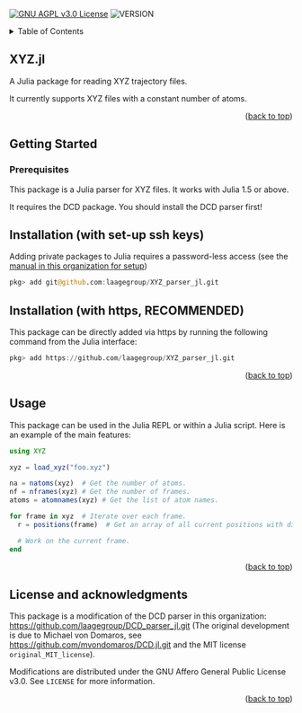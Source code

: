 <div id="top"></div>

<!-- PROJECT SHIELDS -->

[![GNU AGPL v3.0 License][license-shield]][license-url]
![VERSION](https://img.shields.io/badge/version-0.1.2-blue)

<!-- TABLE OF CONTENTS -->

<details>
  <summary>Table of Contents</summary>
  <ol>
    <li>
      <a href="#about">XYZ.jl</a>
    </li>
    <li>
      <a href="#getting-started">Getting Started</a>
      <ul>
        <li><a href="#prerequisites">Prerequisites</a></li>
        <li><a href="#installation">Installation</a></li>
      </ul>
    </li>
    <li><a href="#usage">Usage</a></li>
    <li><a href="#acknowledgments">License and acknowledgments</a></li>
  </ol>
</details>

<!-- ABOUT THE PROJECT -->
<div id="about"></div>

## XYZ.jl

A Julia package for reading XYZ trajectory files.

It currently supports XYZ files with a constant number of atoms.

<p align="right">(<a href="#top">back to top</a>)</p>

<div id="getting-started"></div>

## Getting Started

<div id="prerequisites"></div>

### Prerequisites

This package is a Julia parser for XYZ files. It works with Julia 1.5 or above.

It requires the DCD package. You should install the DCD parser first!

<div id="installation"></div>

## Installation (with set-up ssh keys)

Adding private packages to Julia requires a password-less access (see the [manual in this organization for setup](https://github.com/laagegroup/0_HowTo/blob/main/Github_beginner_guide.md#setup-a-password-less-access-over-ssh))

````julia
pkg> add git@github.com:laagegroup/XYZ_parser_jl.git
````

## Installation (with https, RECOMMENDED)

This package can be directly added via https by running the following command from the Julia interface:

````julia
pkg> add https://github.com/laagegroup/XYZ_parser_jl.git
````

<p align="right">(<a href="#top">back to top</a>)</p>

<div id="usage"></div>

## Usage

This package can be used in the Julia REPL or within a Julia script. Here is an example of the main features:

````julia
using XYZ

xyz = load_xyz("foo.xyz")

na = natoms(xyz)  # Get the number of atoms.
nf = nframes(xyz) # Get the number of frames.
atoms = atomnames(xyz) # Get the list of atom names.

for frame in xyz  # Iterate over each frame.
  r = positions(frame)  # Get an array of all current positions with dimensions (3, na).

  # Work on the current frame.
end
````

<p align="right">(<a href="#top">back to top</a>)</p>


<div id="acknowledgments"></div>

## License and acknowledgments

This package is a modification of the DCD parser in this organization: https://github.com/laagegroup/DCD_parser_jl.git (The original development is due to Michael von Domaros, see https://github.com/mvondomaros/DCD.jl.git and the MIT license `original_MIT_license`).

Modifications are distributed under the GNU Affero General Public License v3.0. See `LICENSE` for more information.

<p align="right">(<a href="#top">back to top</a>)</p>

<!-- MARKDOWN LINKS & IMAGES -->
<!-- https://www.markdownguide.org/basic-syntax/#reference-style-links -->
[license-shield]: https://img.shields.io/github/license/laagegroup/XYZ_parser_jl.svg?style=for-the-badge
[license-url]: https://github.com/laagegroup/XYZ_parser_jl/blob/main/LICENSE
